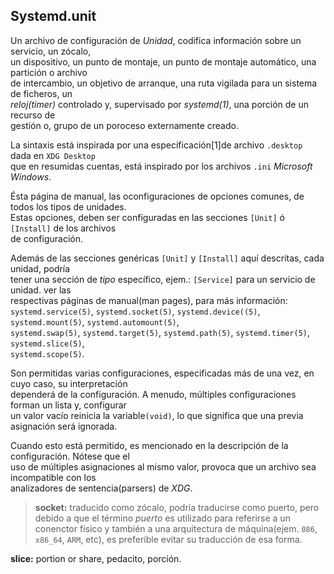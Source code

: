 ## Systemd.unit

Un archivo de configuración de _Unidad_, codifica información sobre un servicio, un zócalo,  
un dispositivo, un punto de montaje, un punto de montaje automático, una partición o archivo  
de intercambio, un objetivo de arranque, una ruta vigilada para un sistema de ficheros, un  
_reloj(timer)_ controlado y, supervisado por _systemd(1)_, una porción de un recurso de  
gestión o, grupo de un poroceso externamente creado.

La sintaxis está inspirada por una especificación[1]de archivo `.desktop` dada en `XDG Desktop`  
que en resumidas cuentas, está inspirado por los archivos `.ini` _Microsoft Windows_.

Ésta página de manual, las oconfiguraciones de opciones comunes, de todos los tipos de unidades.  
Estas opciones, deben ser configuradas en las secciones `[Unit]` ó `[Install]` de los archivos  
de configuración.

Además de las secciones genéricas `[Unit]` y `[Install]` aquí descritas, cada unidad, podría  
tener una sección de _tipo_ específico, ejem.: `[Service]` para un servicio de unidad. ver las  
respectivas páginas de manual(man pages), para más información: `systemd.service(5)`, 
`systemd.socket(5)`, `systemd.device((5)`, `systemd.mount(5)`, `systemd.automount(5)`,  
`systemd.swap(5)`, `systemd.target(5)`, `systemd.path(5)`, `systemd.timer(5)`, `systemd.slice(5)`,  
`systemd.scope(5)`.

Son permitidas varias configuraciones, especificadas más de una vez, en cuyo caso, su interpretación  
dependerá de la configuración. A menudo, múltiples configuraciones forman un lista y, configurar  
un valor vacío reinicia la variable`(void)`, lo que significa que una previa asignación será 
ignorada.

Cuando esto está permitido, es mencionado en la descripción de la configuración. Nótese que el  
uso de múltiples asignaciones al mismo valor, provoca que un archivo sea incompatible con los  
analizadores de sentencia(parsers) de _XDG_.




> __socket:__ traducido como zócalo, podría traducirse como puerto, pero debido a que el término
> _puerto_ es utilizado para referirse a un conenctor físico y también a una arquitectura de
> máquina(ejem. `086`, `x86_64`, `ARM`, etc), es preferible evitar su traducción de esa forma.

__slice:__ portion or share, pedacito, porción.
